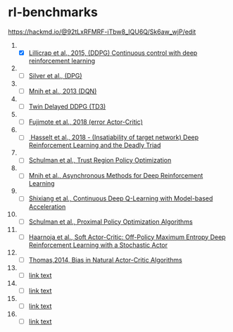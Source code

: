 # rl-benchmarks

https://hackmd.io/@92tLxRFMRF-iTbw8_IQU6Q/Sk6aw_wjP/edit


1. - [X] [Lillicrap et al., 2015, (DDPG) Continuous control with deep reinforcement learning](https://arxiv.org/abs/1509.02971)
2. - [ ] [Silver et al., (DPG)](https://deepmind.com/research/publications/deterministic-policy-gradient-algorithms)
3. - [ ] [Mnih et al., 2013 (DQN)](https://arxiv.org/abs/1312.5602)
4. - [ ] [Twin Delayed DDPG (TD3)](https://spinningup.openai.com/en/latest/algorithms/td3.html)
5. - [ ] [Fujimote et al., 2018 (error Actor-Critic)](https://arxiv.org/abs/1802.09477)
6. - [ ] [ Hasselt et al., 2018 - (Insatiability of target network) Deep Reinforcement Learning and the Deadly Triad](https://arxiv.org/pdf/1812.02648.pdf)
8. - [ ] [Schulman et al., Trust Region Policy Optimization](https://arxiv.org/pdf/1502.05477.pdf)
9. - [ ] [Mnih et al., Asynchronous Methods for Deep Reinforcement Learning](https://arxiv.org/pdf/1602.01783.pdf)
10. - [ ] [Shixiang et al., Continuous Deep Q-Learning with Model-based Acceleration](https://arxiv.org/pdf/1603.00748.pdf)
11. - [ ] [Schulman et al., Proximal Policy Optimization Algorithms](https://arxiv.org/pdf/1707.06347.pdf)
12. - [ ] [Haarnoja et al., Soft Actor-Critic: Off-Policy Maximum Entropy Deep Reinforcement Learning with a Stochastic Actor](https://arxiv.org/pdf/1801.01290.pdf)
13. - [ ] [Thomas,2014, Bias in Natural Actor-Critic Algorithms](http://proceedings.mlr.press/v32/thomas14.pdf)
14. - [ ] [link text](https:// "title")
15. - [ ] [link text](https:// "title")
16. - [ ] [link text](https:// "title")
17. - [ ] [link text](https:// "title")
